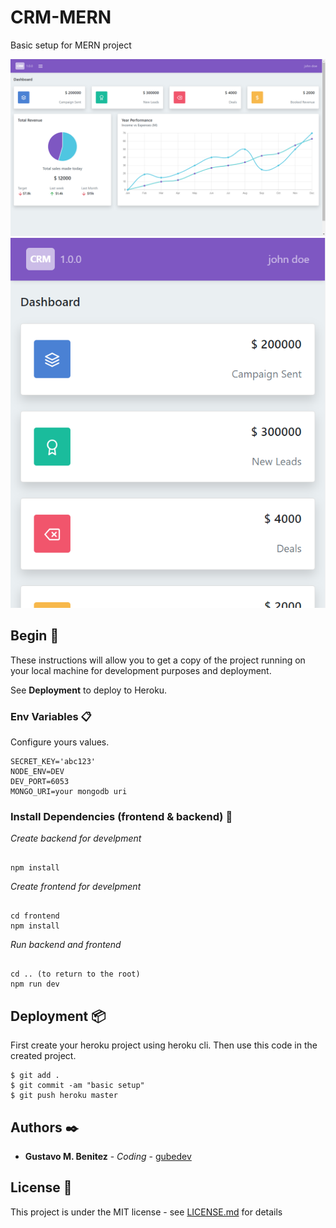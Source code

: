# CRM-MERN

Basic setup for MERN project

![screenshot](https://github.com/gubedev/crm-mern/blob/master/docs/screen-01.png)
![screenshot](https://github.com/gubedev/crm-mern/blob/master/docs/screen-02.png)

## Begin 🚀

These instructions will allow you to get a copy of the project running on your local machine for development purposes and deployment.

See **Deployment** to deploy to Heroku.


### Env Variables 📋

Configure yours values.

```
SECRET_KEY='abc123'
NODE_ENV=DEV
DEV_PORT=6053
MONGO_URI=your mongodb uri
```

### Install Dependencies (frontend & backend) 🔧

_Create backend for develpment_

```

npm install
```

_Create frontend for develpment_


```

cd frontend
npm install
```

_Run backend and frontend_

```

cd .. (to return to the root)
npm run dev
```


## Deployment 📦

First create your heroku project using heroku cli. Then use this code in the created project.

```
$ git add .
$ git commit -am "basic setup"
$ git push heroku master
```

## Authors ✒️


* **Gustavo M. Benitez** - *Coding* - [gubedev](https://github.com/gubedev)

## License 📄

This project is under the MIT license - see [LICENSE.md](LICENSE.md) for details
